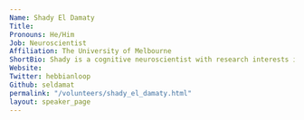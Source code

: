 ```yaml
---
Name: Shady El Damaty
Title:
Pronouns: He/Him
Job: Neuroscientist
Affiliation: The University of Melbourne
ShortBio: Shady is a cognitive neuroscientist with research interests in MR methods development to acutely track developmental trajectories as the brain comes online and matures into adulthood. Shady founded Opscientia in 2021 based on a hack-a-thon project building an open ecosystem for launching and running a digital research lab in cyberspace. He is currently working on problems in peer-to-peer storage and data self-sovereignty to liberate siloes of scientific data.
Website:
Twitter: hebbianloop
Github: seldamat
permalink: "/volunteers/shady_el_damaty.html"
layout: speaker_page
---
```


